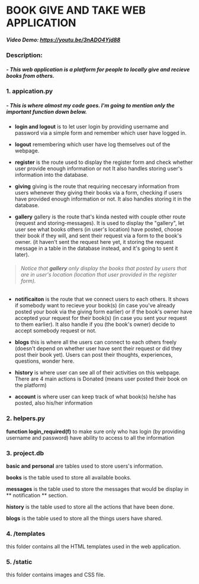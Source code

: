 # BOOK GIVE AND TAKE WEB APPLICATION

##### Video Demo: https://youtu.be/3nADO4Yjd88

### Description: 
##### - This web application is a platform for people to locally give and recieve books from others. 

### 1. appication.py
##### - This is where almost my code goes. I'm going to mention only the important function down below. 

- **login and logout** is to let user login by providing username and password via a simple form and remember which user have logged in. 

- **logout** remembering which user have log themselves out of the webpage.

- **register** is the route used to display the register form and check whether user provide enough information or not
It also handles storing user's information into the database.

- **giving** giving is the route that requiring neccesary information from users whenever they giving their books via a form, 
checking if users have provided enough information or not. 
It also handles storing it in the database. 
 
- **gallery** gallery is the route that's kinda nested with couple other route (request and storing-messages). 
It is used to display the "gallery", let user see what books others (in user's location) have posted, choose their book if they will, 
and sent their request via a form to the book's owner. 
(it haven't sent the request here yet, it storing the request message in a table in the database instead, and it's going to sent it later). 
> ###### Notice that **gallery** only display the books that posted by users that are in user's location (location that user provided in the register form).

- **notificaiton** is the route that we connect users to each others. 
It shows if somebody want to recieve your book(s) (in case you've already posted your book via the giving form earlier) 
or if the book's owner have accepted your request for their book(s) (in case you sent your request to them earlier). 
It also handle if you (the book's owner) decide to accept somebody request or not.

- **blogs** this is where all the users can connect to each others freely 
(doesn't depend on whether user have sent their request or did they post their book yet). 
Users can post their thoughts, experiences, questions, wonder here. 

- **history** is where user can see all of their activities on this webpage. 
There are 4 main actions is Donated (means user posted their book on the platform)

- **account** is where user can keep track of what book(s) he/she has posted, also his/her information

### 2. helpers.py

**function login_required(f)** to make sure only who has login (by providing username and password) have ability to access to all the information

### 3. project.db

**basic and personal** are tables used to store users's information.

**books** is the table used to store all available books. 

**messages** is the table used to store the messages that would be display in ** notification ** section. 

**history** is the table used to store all the actions that have been done.

**blogs** is the table used to store all the things users have shared. 

### 4. /templates

this folder contains all the HTML templates used in the web application. 

### 5. /static

this folder contains images and CSS file. 
